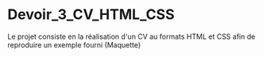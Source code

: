# Devoir_3_CV_HTML_CSS
Le projet consiste en la réalisation d'un CV au formats HTML et CSS afin de reproduire un exemple fourni (Maquette)
